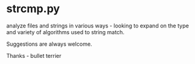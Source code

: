 # strcmp.py
analyze files and strings in various ways - 
looking to expand on the type and variety of algorithms used to string match.

Suggestions are always welcome.

Thanks - bullet terrier
